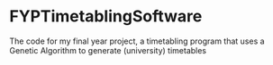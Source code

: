 # FYPTimetablingSoftware
The code for my final year project, a timetabling program that uses a Genetic Algorithm to generate (university) timetables
